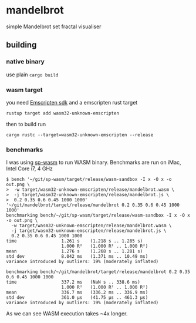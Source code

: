 # mandelbrot
simple Mandelbrot set fractal visualiser

## building


### native binary
use plain `cargo build`

### wasm target
you need [Emscripten sdk](https://emscripten.org/docs/getting_started/downloads.html#installation-instructions)
and a emscripten rust target 
```
rustup target add wasm32-unknown-emscripten
```

then to build run
```
cargo rustc --target=wasm32-unknown-emscripten --release
```

### benchmarks
I was using [sp-wasm](https://github.com/golemfactory/sp-wasm) to run WASM binary.
Benchmarks are run on iMac, Intel Core i7, 4 GHz

```
$ bench '~/git/sp-wasm/target/release/wasm-sandbox -I x -O x -o out.png \
>  -w target/wasm32-unknown-emscripten/release/mandelbrot.wasm \
>  -j target/wasm32-unknown-emscripten/release/mandelbrot.js \
>  0.2 0.35 0.6 0.45 1000 1000' '~/git/mandelbrot/target/release/mandelbrot 0.2 0.35 0.6 0.45 1000 1000' 
benchmarking bench/~/git/sp-wasm/target/release/wasm-sandbox -I x -O x -o out.png \
  -w target/wasm32-unknown-emscripten/release/mandelbrot.wasm \
  -j target/wasm32-unknown-emscripten/release/mandelbrot.js \
  0.2 0.35 0.6 0.45 1000 1000
time                 1.261 s    (1.218 s .. 1.285 s)
                     1.000 R²   (1.000 R² .. 1.000 R²)
mean                 1.276 s    (1.268 s .. 1.281 s)
std dev              8.042 ms   (1.371 ms .. 10.49 ms)
variance introduced by outliers: 19% (moderately inflated)

benchmarking bench/~/git/mandelbrot/target/release/mandelbrot 0.2 0.35 0.6 0.45 1000 1000
time                 337.2 ms   (NaN s .. 338.6 ms)
                     1.000 R²   (1.000 R² .. 1.000 R²)
mean                 336.7 ms   (336.2 ms .. 336.9 ms)
std dev              361.0 μs   (41.75 μs .. 461.3 μs)
variance introduced by outliers: 19% (moderately inflated)
```

As we can see WASM execution takes ~4x longer.
